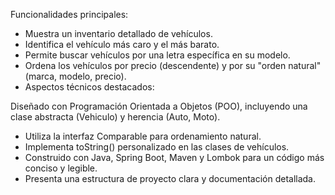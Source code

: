 Funcionalidades principales:

- Muestra un inventario detallado de vehículos.
- Identifica el vehículo más caro y el más barato.
- Permite buscar vehículos por una letra específica en su modelo.
- Ordena los vehículos por precio (descendente) y por su "orden natural" (marca, modelo, precio).
- Aspectos técnicos destacados:

Diseñado con Programación Orientada a Objetos (POO), incluyendo una clase abstracta (Vehiculo) y herencia (Auto, Moto).
- Utiliza la interfaz Comparable para ordenamiento natural.
- Implementa toString() personalizado en las clases de vehículos.
- Construido con Java, Spring Boot, Maven y Lombok para un código más conciso y legible.
- Presenta una estructura de proyecto clara y documentación detallada.
